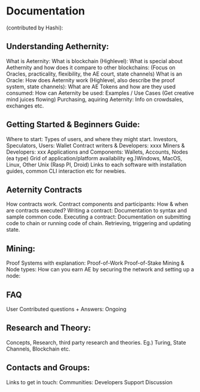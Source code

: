 # Documentation
(contributed by Hashi):

## Understanding Aethernity:
What is Aeternity:
What is blockchain (Highlevel):
What is special about Aethernity and how does it compare to other blockchains: (Focus on Oracles, practicality, flexibility, the AE court, state channels)
What is an Oracle:
How does Aeternity work (Highlevel, also describe the proof system, state channels):
What are AE Tokens and how are they used consumed:
How can Aeternity be used: Examples / Use Cases (Get creative mind juices flowing)
Purchasing, aquiring Aeternity: Info on crowdsales, exchanges etc.

## Getting Started & Beginners Guide:
Where to start: 
Types of users, and where they might start.
Investors, Speculators, Users: Wallet
Contract writers & Developers: xxxx
Miners & Developers: xxx
Applications and Components: Wallets, Accounts, Nodes (ea type) 
Grid of application/platform availability eg.)Windows, MacOS, Linux, Other Unix (Rasp PI, Droid)
Links to each software with installation guides, common CLI interaction etc for newbies.

## Aeternity Contracts
How contracts work.
Contract components and participants:
How & when are contracts executed?
Writing a contract: Documentation to syntax and sample common code.
Executing a contract: Documentation on submitting code to chain or running code of chain. Retrieving, triggering and updating state.

## Mining:
Proof Systems with explanation:
Proof-of-Work
Proof-of-Stake
Mining & Node types:
How can you earn AE by securing the network and setting up a node:

## FAQ
User Contributed questions + Answers: Ongoing

## Research and Theory:
Concepts, Research, third party research and theories. Eg.) Turing, State Channels, Blockchain etc.

## Contacts and Groups:
Links to get in touch:
Communities:
Developers
Support
Discussion

